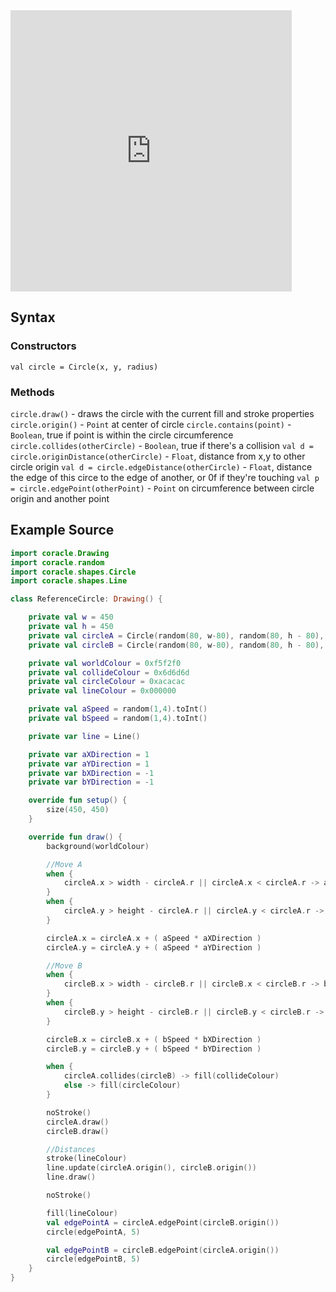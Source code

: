 <iframe
	border=0
	frameborder=0
	height=450
	width=450 
	src="https://orllewin.github.io/coracle/embed/circle.html">
</iframe>

## Syntax

### Constructors

`val circle = Circle(x, y, radius)`

### Methods

`circle.draw()` - draws the circle with the current fill and stroke properties
`circle.origin()` - `Point` at center of circle
`circle.contains(point)` - `Boolean`, true if point is within the circle circumference
`circle.collides(otherCircle)` - `Boolean`, true if there's a collision
`val d = circle.originDistance(otherCircle)` - `Float`, distance from x,y to other circle origin
`val d = circle.edgeDistance(otherCircle)` - `Float`, distance the edge of this circe to the edge of another, or 0f if they're touching
`val p = circle.edgePoint(otherPoint)` - `Point` on circumference between circle origin and another point

## Example Source
```kotlin
import coracle.Drawing
import coracle.random
import coracle.shapes.Circle
import coracle.shapes.Line

class ReferenceCircle: Drawing() {

    private val w = 450
    private val h = 450
    private val circleA = Circle(random(80, w-80), random(80, h - 80), random(30, 80))
    private val circleB = Circle(random(80, w-80), random(80, h - 80), random(30, 80))

    private val worldColour = 0xf5f2f0
    private val collideColour = 0x6d6d6d
    private val circleColour = 0xacacac
    private val lineColour = 0x000000

    private val aSpeed = random(1,4).toInt()
    private val bSpeed = random(1,4).toInt()

    private var line = Line()

    private var aXDirection = 1
    private var aYDirection = 1
    private var bXDirection = -1
    private var bYDirection = -1

    override fun setup() {
        size(450, 450)
    }

    override fun draw() {
        background(worldColour)

        //Move A
        when {
            circleA.x > width - circleA.r || circleA.x < circleA.r -> aXDirection *= -1
        }
        when {
            circleA.y > height - circleA.r || circleA.y < circleA.r -> aYDirection *= -1
        }

        circleA.x = circleA.x + ( aSpeed * aXDirection )
        circleA.y = circleA.y + ( aSpeed * aYDirection )

        //Move B
        when {
            circleB.x > width - circleB.r || circleB.x < circleB.r -> bXDirection *= -1
        }
        when {
            circleB.y > height - circleB.r || circleB.y < circleB.r -> bYDirection *= -1
        }

        circleB.x = circleB.x + ( bSpeed * bXDirection )
        circleB.y = circleB.y + ( bSpeed * bYDirection )

        when {
            circleA.collides(circleB) -> fill(collideColour)
            else -> fill(circleColour)
        }

        noStroke()
        circleA.draw()
        circleB.draw()

        //Distances
        stroke(lineColour)
        line.update(circleA.origin(), circleB.origin())
        line.draw()

        noStroke()

        fill(lineColour)
        val edgePointA = circleA.edgePoint(circleB.origin())
        circle(edgePointA, 5)

        val edgePointB = circleB.edgePoint(circleA.origin())
        circle(edgePointB, 5)
    }
}
```